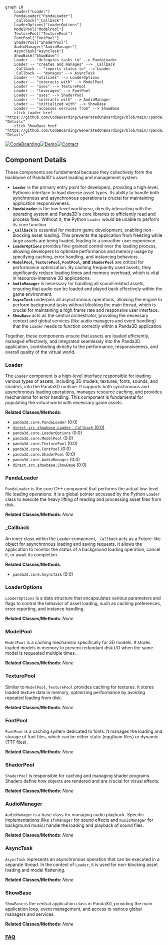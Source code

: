 ```mermaid
graph LR
    Loader["Loader"]
    PandaLoader["PandaLoader"]
    _Callback["_Callback"]
    LoaderOptions["LoaderOptions"]
    ModelPool["ModelPool"]
    TexturePool["TexturePool"]
    FontPool["FontPool"]
    ShaderPool["ShaderPool"]
    AudioManager["AudioManager"]
    AsyncTask["AsyncTask"]
    ShowBase["ShowBase"]
    Loader -- "delegates tasks to" --> PandaLoader
    Loader -- "creates and manages" --> _Callback
    _Callback -- "reports status to" --> Loader
    _Callback -- "manages" --> AsyncTask
    Loader -- "utilizes" --> LoaderOptions
    Loader -- "interacts with" --> ModelPool
    Loader -- "uses" --> TexturePool
    Loader -- "leverages" --> FontPool
    Loader -- "uses" --> ShaderPool
    Loader -- "interacts with" --> AudioManager
    Loader -- "initialized with" --> ShowBase
    Loader -- "accesses services from" --> ShowBase
    click Loader href "https://github.com/CodeBoarding/GeneratedOnBoardings/blob/main//panda3d/Loader.md" "Details"
    click ShowBase href "https://github.com/CodeBoarding/GeneratedOnBoardings/blob/main//panda3d/ShowBase.md" "Details"
```
[![CodeBoarding](https://img.shields.io/badge/Generated%20by-CodeBoarding-9cf?style=flat-square)](https://github.com/CodeBoarding/CodeBoarding)[![Demo](https://img.shields.io/badge/Try%20our-Demo-blue?style=flat-square)](https://www.codeboarding.org/demo)[![Contact](https://img.shields.io/badge/Contact%20us%20-%20contact@codeboarding.org-lightgrey?style=flat-square)](mailto:contact@codeboarding.org)

## Component Details

These components are fundamental because they collectively form the backbone of Panda3D's asset loading and management system.

*   **`Loader`** is the primary entry point for developers, providing a high-level, Pythonic interface to load diverse asset types. Its ability to handle both synchronous and asynchronous operations is crucial for maintaining application responsiveness.
*   **`PandaLoader`** is the low-level workhorse, directly interacting with the operating system and Panda3D's core libraries to efficiently read and process files. Without it, the Python `Loader` would be unable to perform its core function.
*   **`_Callback`** is essential for modern game development, enabling non-blocking asset loading. This prevents the application from freezing while large assets are being loaded, leading to a smoother user experience.
*   **`LoaderOptions`** provides fine-grained control over the loading process, allowing developers to optimize performance and memory usage by specifying caching, error handling, and instancing behaviors.
*   **`ModelPool`, `TexturePool`, `FontPool`, and `ShaderPool`** are critical for performance optimization. By caching frequently used assets, they significantly reduce loading times and memory overhead, which is vital in resource-intensive 3D applications.
*   **`AudioManager`** is necessary for handling all sound-related assets, ensuring that audio can be loaded and played back effectively within the game environment.
*   **`AsyncTask`** underpins all asynchronous operations, allowing the engine to perform background tasks without blocking the main thread, which is crucial for maintaining a high frame rate and responsive user interface.
*   **`ShowBase`** acts as the central orchestrator, providing the necessary context and global services (like audio managers and event handling) that the `Loader` needs to function correctly within a Panda3D application.

Together, these components ensure that assets are loaded efficiently, managed effectively, and integrated seamlessly into the Panda3D application, contributing directly to the performance, responsiveness, and overall quality of the virtual world.

### Loader
The `Loader` component is a high-level interface responsible for loading various types of assets, including 3D models, textures, fonts, sounds, and shaders, into the Panda3D runtime. It supports both synchronous and asynchronous loading operations, manages resource caching, and provides mechanisms for error handling. This component is fundamental for populating the virtual world with necessary game assets.


**Related Classes/Methods**:

- `panda3d.core.PandaLoader` (0:0)
- <a href="https://github.com/panda3d/panda3d/blob/master/direct/src/showbase/Loader.py#L0-L0" target="_blank" rel="noopener noreferrer">`direct.src.showbase.Loader._Callback` (0:0)</a>
- `panda3d.core.LoaderOptions` (0:0)
- `panda3d.core.ModelPool` (0:0)
- `panda3d.core.TexturePool` (0:0)
- `panda3d.core.FontPool` (0:0)
- `panda3d.core.ShaderPool` (0:0)
- `panda3d.core.AudioManager` (0:0)
- <a href="https://github.com/panda3d/panda3d/blob/master/direct/src/showbase/ShowBase.py#L0-L0" target="_blank" rel="noopener noreferrer">`direct.src.showbase.ShowBase` (0:0)</a>


### PandaLoader
`PandaLoader` is the core C++ component that performs the actual low-level file loading operations. It is a global pointer accessed by the Python `Loader` class to execute the heavy lifting of reading and processing asset files from disk.


**Related Classes/Methods**: _None_

### _Callback
An inner class within the `Loader` component, `_Callback` acts as a Future-like object for asynchronous loading and saving requests. It allows the application to monitor the status of a background loading operation, cancel it, or await its completion.


**Related Classes/Methods**:

- `panda3d.core.AsyncTask` (0:0)


### LoaderOptions
`LoaderOptions` is a data structure that encapsulates various parameters and flags to control the behavior of asset loading, such as caching preferences, error reporting, and instance handling.


**Related Classes/Methods**: _None_

### ModelPool
`ModelPool` is a caching mechanism specifically for 3D models. It stores loaded models in memory to prevent redundant disk I/O when the same model is requested multiple times.


**Related Classes/Methods**: _None_

### TexturePool
Similar to `ModelPool`, `TexturePool` provides caching for textures. It stores loaded texture data in memory, optimizing performance by avoiding repeated loading from disk.


**Related Classes/Methods**: _None_

### FontPool
`FontPool` is a caching system dedicated to fonts. It manages the loading and storage of font files, which can be either static (egg/bam files) or dynamic (TTF files).


**Related Classes/Methods**: _None_

### ShaderPool
`ShaderPool` is responsible for caching and managing shader programs. Shaders define how objects are rendered and are crucial for visual effects.


**Related Classes/Methods**: _None_

### AudioManager
`AudioManager` is a base class for managing audio playback. Specific implementations (like `sfxManager` for sound effects and `musicManager` for background music) handle the loading and playback of sound files.


**Related Classes/Methods**: _None_

### AsyncTask
`AsyncTask` represents an asynchronous operation that can be executed in a separate thread. In the context of `Loader`, it is used for non-blocking asset loading and model flattening.


**Related Classes/Methods**: _None_

### ShowBase
`ShowBase` is the central application class in Panda3D, providing the main application loop, event management, and access to various global managers and services.


**Related Classes/Methods**: _None_



### [FAQ](https://github.com/CodeBoarding/GeneratedOnBoardings/tree/main?tab=readme-ov-file#faq)